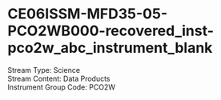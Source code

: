 # CE06ISSM-MFD35-05-PCO2WB000-recovered_inst-pco2w_abc_instrument_blank

Stream Type: Science<br>
Stream Content: Data Products<br>
Instrument Group Code: PCO2W<br>
